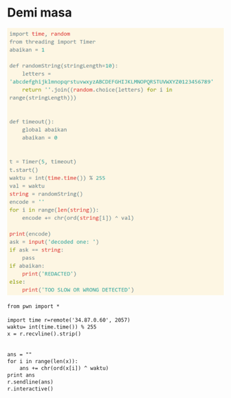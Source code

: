 # Demi masa

<img src="demimasa.png"><br>
```
from pwn import *

import time r=remote('34.87.0.60', 2057)
waktu= int(time.time()) % 255 
x = r.recvline().strip()


ans = ""
for i in range(len(x)):
	ans += chr(ord(x[i]) ^ waktu)
print ans
r.sendline(ans)
r.interactive()

```